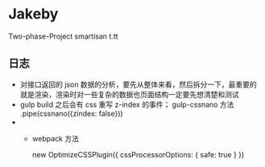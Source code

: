 # Jakeby

Two-phase-Project smartisan t.tt

## 日志

- 对接口返回的 json 数据的分析，要先从整体来看，然后拆分一下，最重要的就是渲染，渲染时对一些复杂的数据也页面结构一定要先想清楚和测试
- gulp build 之后会有 css 重写 z-index 的事件；
  gulp-cssnano 方法
  .pipe(cssnano({zindex: false}))
- - webpack 方法

    new OptimizeCSSPlugin({
    cssProcessorOptions: {
    safe: true
    }
    })
